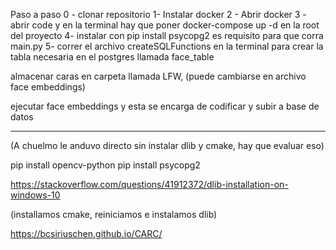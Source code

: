 Paso a paso
0 - clonar repositorio
1- Instalar docker
2 - Abrir docker
3 - abrir code y en la terminal hay que poner docker-compose up -d en la root del proyecto
4- instalar con pip install psycopg2 es requisito para que corra main.py
5- correr el archivo createSQLFunctions en la terminal para crear la tabla necesaria en el postgres llamada face_table

almacenar caras en carpeta llamada LFW, (puede cambiarse en archivo face embeddings)

ejecutar face embeddings y esta se encarga de codificar y subir a base de datos

---------------------------------------------
(A chuelmo le anduvo directo sin instalar dlib y cmake, hay que evaluar eso)

pip install opencv-python
pip install psycopg2

https://stackoverflow.com/questions/41912372/dlib-installation-on-windows-10

(installamos cmake, reiniciamos e instalamos dlib)

https://bcsiriuschen.github.io/CARC/
